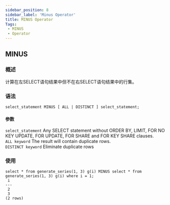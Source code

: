```yaml
---
sidebar_position: 8
sidebar_label: 'Minus Operator'
title: MINUS Operator
Tags:
 - MINUS
 - Operator
---
```


## MINUS
### 概述
计算在左SELECT语句结果中但不在右SELECT语句结果中的行集。

### 语法
```
select_statement MINUS [ ALL | DISTINCT ] select_statement;
```

#### **参数**
```select_statement```
	Any SELECT statement without ORDER BY, LIMIT, FOR NO KEY UPDATE, FOR UPDATE, FOR SHARE and FOR KEY SHARE clauses.  
```ALL keyword```
	The result will contain duplicate rows.  
```DISTINCT keyword```
	Eliminate duplicate rows  

### 使用
```
select * from generate_series(1, 3) g(i) MINUS select * from generate_series(1, 3) g(i) where i = 1;
 i 
---
 2
 3
(2 rows)
```


